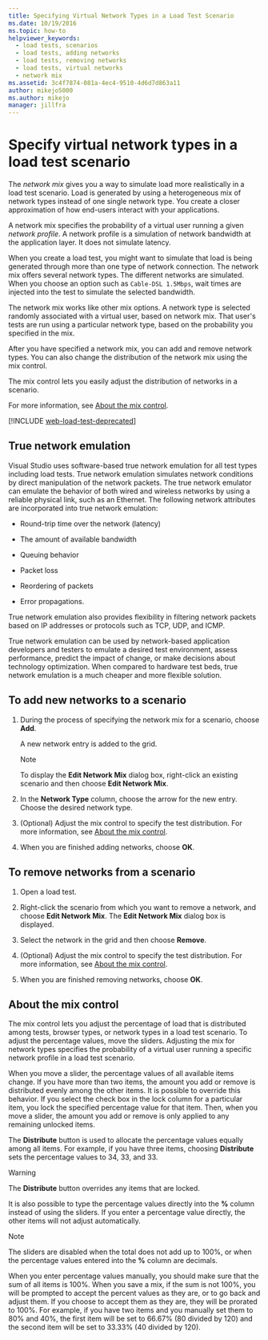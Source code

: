 ```yaml
---
title: Specifying Virtual Network Types in a Load Test Scenario
ms.date: 10/19/2016
ms.topic: how-to
helpviewer_keywords: 
  - load tests, scenarios
  - load tests, adding networks
  - load tests, removing networks
  - load tests, virtual networks
  - network mix
ms.assetid: 3c4f7874-081a-4ec4-9510-4d6d7d863a11
author: mikejo5000
ms.author: mikejo
manager: jillfra
---
```

# Specify virtual network types in a load test scenario

The *network mix* gives you a way to simulate load more realistically in a load test scenario. Load is generated by using a heterogeneous mix of network types instead of one single network type. You create a closer approximation of how end-users interact with your applications.

A network mix specifies the probability of a virtual user running a given *network profile*. A network profile is a simulation of network bandwidth at the application layer. It does not simulate latency.

When you create a load test, you might want to simulate that load is being generated through more than one type of network connection. The network mix offers several network types. The different networks are simulated. When you choose an option such as `Cable-DSL 1.5Mbps`, wait times are injected into the test to simulate the selected bandwidth.

The network mix works like other mix options. A network type is selected randomly associated with a virtual user, based on network mix. That user's tests are run using a particular network type, based on the probability you specified in the mix.

After you have specified a network mix, you can add and remove network types. You can also change the distribution of the network mix using the mix control.

The mix control lets you easily adjust the distribution of networks in a scenario.

For more information, see [About the mix control](../test/specify-virtual-network-types-in-a-load-test-scenario.md).

[!INCLUDE [web-load-test-deprecated](includes/web-load-test-deprecated.md)]

## True network emulation

Visual Studio uses software-based true network emulation for all test types including load tests. True network emulation simulates network conditions by direct manipulation of the network packets. The true network emulator can emulate the behavior of both wired and wireless networks by using a reliable physical link, such as an Ethernet. The following network attributes are incorporated into true network emulation:

- Round-trip time over the network (latency)

- The amount of available bandwidth

- Queuing behavior

- Packet loss

- Reordering of packets

- Error propagations.

True network emulation also provides flexibility in filtering network packets based on IP addresses or protocols such as TCP, UDP, and ICMP.

True network emulation can be used by network-based application developers and testers to emulate a desired test environment, assess performance, predict the impact of change, or make decisions about technology optimization. When compared to hardware test beds, true network emulation is a much cheaper and more flexible solution.

## To add new networks to a scenario

1. During the process of specifying the network mix for a scenario, choose **Add**.

     A new network entry is added to the grid.

    > [!NOTE]
    > To display the **Edit Network Mix** dialog box, right-click an existing scenario and then choose **Edit Network Mix**.

2. In the **Network Type** column, choose the arrow for the new entry. Choose the desired network type.

3. (Optional) Adjust the mix control to specify the test distribution. For more information, see [About the mix control](../test/specify-virtual-network-types-in-a-load-test-scenario.md).

4. When you are finished adding networks, choose **OK**.

## To remove networks from a scenario

1. Open a load test.

2. Right-click the scenario from which you want to remove a network, and choose **Edit Network Mix**. The **Edit Network Mix** dialog box is displayed.

3. Select the network in the grid and then choose **Remove**.

4. (Optional) Adjust the mix control to specify the test distribution. For more information, see [About the mix control](../test/specify-virtual-network-types-in-a-load-test-scenario.md).

5. When you are finished removing networks, choose **OK**.

## About the mix control

The mix control lets you adjust the percentage of load that is distributed among tests, browser types, or network types in a load test scenario. To adjust the percentage values, move the sliders. Adjusting the mix for network types specifies the probability of a virtual user running a specific network profile in a load test scenario.

When you move a slider, the percentage values of all available items change. If you have more than two items, the amount you add or remove is distributed evenly among the other items. It is possible to override this behavior. If you select the check box in the lock column for a particular item, you lock the specified percentage value for that item. Then, when you move a slider, the amount you add or remove is only applied to any remaining unlocked items.

The **Distribute** button is used to allocate the percentage values equally among all items. For example, if you have three items, choosing **Distribute** sets the percentage values to 34, 33, and 33.

> [!WARNING]
> The **Distribute** button overrides any items that are locked.

It is also possible to type the percentage values directly into the **%** column instead of using the sliders. If you enter a percentage value directly, the other items will not adjust automatically.

> [!NOTE]
> The sliders are disabled when the total does not add up to 100%, or when the percentage values entered into the **%** column are decimals.

When you enter percentage values manually, you should make sure that the sum of all items is 100%. When you save a mix, if the sum is not 100%, you will be prompted to accept the percent values as they are, or to go back and adjust them. If you choose to accept them as they are, they will be prorated to 100%.  For example, if you have two items and you manually set them to 80% and 40%, the first item will be set to 66.67% (80 divided by 120) and the second item will be set to 33.33% (40 divided by 120).
